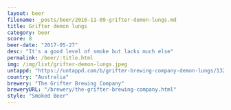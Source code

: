 ```yaml
---
layout: beer
filename: _posts/beer/2016-11-09-grifter-demon-lungs.md
title: Grifter demon lungs
category: beer
score: 8
beer-date: "2017-05-27"
desc: "It's a good level of smoke but lacks much else"
permalink: /beer/:title.html
img: /img/list/grifter-demon-lungs.jpeg
untappd: "https://untappd.com/b/grifter-brewing-company-demon-lungs/1326027"
country: "Australia"
brewery: "The Grifter Brewing Company"
breweryURL: "/brewery/the-grifter-brewing-company.html"
style: "Smoked Beer"
---
```


